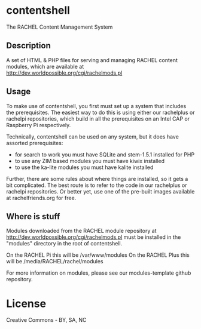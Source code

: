 # contentshell

The RACHEL Content Management System

## Description

A set of HTML & PHP files for serving and managing RACHEL content
modules, which are available at http://dev.worldpossible.org/cgi/rachelmods.pl

## Usage

To make use of contentshell, you first must set up a system that
includes the prerequisites. The easiest way to do this is using
either our rachelplus or rachelpi repositories, which build in
all the prerequisites on an Intel CAP or Raspberry Pi respectively.

Technically, contentshell can be used on any system, but it does
have assorted prerequisites:

* for search to work you must have SQLite and stem-1.5.1 installed for PHP
* to use any ZIM based modules you must have kiwix installed
* to use the ka-lite modules you must have kalite installed

Further, there are some rules about where things are installed, so it
gets a bit complicated. The best route is to refer to the code in
our rachelplus or rachelpi repositories. Or better yet, use one of
the pre-built images available at rachelfriends.org for free.

## Where is stuff

Modules downloaded from the RACHEL module repository at 
http://dev.worldpossible.org/cgi/rachelmods.pl must be installed
in the "modules" directory in the root of contentshell.

On the RACHEL Pi this will be /var/www/modules
On the RACHEL Plus this will be /media/RACHEL/rachel/modules

For more information on modules, please see our modules-template
github repository.

# License

Creative Commons - BY, SA, NC

